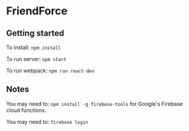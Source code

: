 # FriendForce #

 
## Getting started ##
To install: `npm install`

To run server: `npm start`

To run webpack: `npm run react-dev`

## Notes ##

You may need to: `npm install -g firebase-tools` for Google's Firebase cloud functions.

You may need to: `firebase login`


